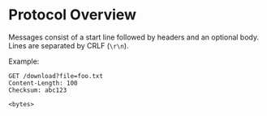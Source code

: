 # Protocol Overview

Messages consist of a start line followed by headers and an optional body.
Lines are separated by CRLF (`\r\n`).

Example:
```
GET /download?file=foo.txt
Content-Length: 100
Checksum: abc123

<bytes>
```
